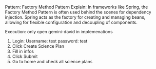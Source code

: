 Pattern: Factory Method Pattern
Explain:
In frameworks like Spring, 
the Factory Method Pattern is often used behind the scenes for dependency injection. 
Spring acts as the factory for creating and managing beans, 
allowing for flexible configuration and decoupling of components.

Execution:
only open gemini-david in implemenations
1. Login:
   Username: test
   password: test
2. Click Create Science Plan
3. Fill in infos
4. Click Submit
5. Go to home and check all science plans
